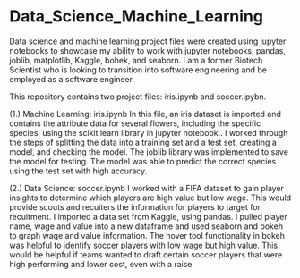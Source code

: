 # Data_Science_Machine_Learning
Data science and machine learning project files were created using jupyter notebooks to showcase my ability to work with jupyter notebooks, pandas, joblib, matplotlib, Kaggle, bohek, and seaborn. I am a former Biotech Scientist who is looking to transition into software engineering and be employed as a software engineer.

This repository contains two project files: iris.ipynb and soccer.ipybn.

(1.) Machine Learning: iris.ipynb
In this file, an iris dataset is imported and contains the attribute data for several flowers, including the specific species, using the scikit learn library in jupyter notebook.. I worked through the steps of splitting the data into a training set and a test set, creating a model, and checking the model. The joblib library was implemented to save the model for testing. The model was able to predict the correct species using the test set with high accuracy. 

(2.) Data Science: soccer.ipynb
I worked with a FIFA dataset to gain player insights to determine which players are high value but low wage. This would provide scouts and recuiters the information for players to target for recuitment. I imported a data set from Kaggle, using pandas. I pulled player name, wage and value into a new dataframe and used seaborn and bokeh to graph wage and value information. The hover tool functionality in bokeh was helpful to identify soccer players with low wage but high value. This would be helpful if teams wanted to draft certain soccer players that were high performing and lower cost, even with a raise
